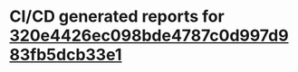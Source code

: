 # CI/CD generated reports for [320e4426ec098bde4787c0d997d983fb5dcb33e1](https://github.com/hydephp/develop/commit/320e4426ec098bde4787c0d997d983fb5dcb33e1)
